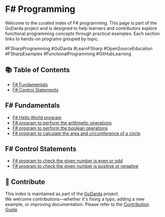 # F# Programming

Welcome to the curated index of F# programming. This page is part of the GoDarda project and is designed to help learners and contributors explore functional programming concepts through practical examples. Each section links to hands-on programs grouped by topic.

#FSharpProgramming #GoDarda #LearnFSharp #OpenSourceEducation #FSharpExamples #FunctionalProgramming #GitHubLearning

## 📚 Table of Contents

- [F# Fundamentals](#f-fundamentals)
- [F# Control Statements](#f-control-statements)

## F# Fundamentals

- [F# Hello World program](https://godarda.github.io/fsharp/fundamentals/gdegsem)  
- [F# program to perform the arithmetic operations](https://godarda.github.io/fsharp/fundamentals/gdwpkzv)  
- [F# program to perform the boolean operations](https://godarda.github.io/fsharp/fundamentals/gdewzhw)  
- [F# program to calculate the area and circumference of a circle](https://godarda.github.io/fsharp/fundamentals/gdxmvyy)

## F# Control Statements

- [F# program to check the given number is even or odd](https://godarda.github.io/fsharp/controls/gdzegce)  
- [F# program to check the given number is positive or negative](https://godarda.github.io/fsharp/controls/gdhadwu)

## 🤝 Contribute

This index is maintained as part of the [GoDarda](https://github.com/godarda) project.  
We welcome contributions—whether it's fixing a typo, adding a new example, or improving documentation. Please refer to the [Contribution Guide](https://github.com/godarda/godarda.github.io/blob/main/CONTRIBUTING.md)